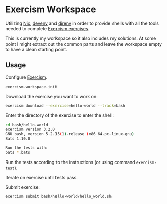 # Exercism Workspace
Utilizing [Nix](https://nix.dev/), [devenv](https://devenv.sh/) and
[direnv](https://direnv.net/) in order to provide shells with all the tools needed to
complete [Exercism exercises](https://exercism.org/).

This is currently my workspace so it also includes my solutions. At some point I might
extract out the common parts and leave the workspace empty to have a clean starting point.

## Usage
Configure [Exercism](https://exercism.org/).
```sh
exercism-workspace-init
```

Download the exercise you want to work on:
```sh
exercism download --exercise=hello-world --track=bash
```

Enter the directory of the exercise to enter the shell:
```sh
cd bash/hello-world
exercism version 3.2.0
GNU bash, version 5.2.15(1)-release (x86_64-pc-linux-gnu)
Bats 1.10.0

Run the tests with:
bats *.bats
```

Run the tests according to the instructions (or using command `exercism-test`).

Iterate on exercise until tests pass.

Submit exercise:
```sh
exercism submit bash/hello-world/hello_world.sh
```
